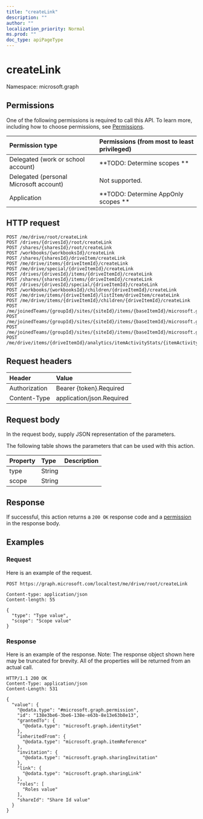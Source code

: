 ```yaml
---
title: "createLink"
description: ""
author: ""
localization_priority: Normal
ms.prod: ""
doc_type: apiPageType
---
```


# createLink

Namespace: microsoft.graph



## Permissions
One of the following permissions is required to call this API. To learn more, including how to choose permissions, see [Permissions](/concepts/permissions-reference.md).

|Permission type|Permissions (from most to least privileged)|
|:---|:---|
|Delegated (work or school account)|**TODO: Determine scopes **|
|Delegated (personal Microsoft account)|Not supported.|
|Application|**TODO: Determine AppOnly scopes **|

## HTTP request
<!-- {
  "blockType": "ignored"
}
-->
``` http
POST /me/drive/root/createLink
POST /drives/{drivesId}/root/createLink
POST /shares/{sharesId}/root/createLink
POST /workbooks/{workbooksId}/createLink
POST /shares/{sharesId}/driveItem/createLink
POST /me/drive/items/{driveItemId}/createLink
POST /me/drive/special/{driveItemId}/createLink
POST /drives/{drivesId}/items/{driveItemId}/createLink
POST /shares/{sharesId}/items/{driveItemId}/createLink
POST /drives/{drivesId}/special/{driveItemId}/createLink
POST /workbooks/{workbooksId}/children/{driveItemId}/createLink
POST /me/drive/items/{driveItemId}/listItem/driveItem/createLink
POST /me/drive/items/{driveItemId}/children/{driveItemId}/createLink
POST /me/joinedTeams/{groupId}/sites/{siteId}/items/{baseItemId}/microsoft.graph.sharedDriveItem/root/createLink
POST /me/joinedTeams/{groupId}/sites/{siteId}/items/{baseItemId}/microsoft.graph.sharedDriveItem/driveItem/createLink
POST /me/joinedTeams/{groupId}/sites/{siteId}/items/{baseItemId}/microsoft.graph.sharedDriveItem/items/{driveItemId}/createLink
POST /me/drive/items/{driveItemId}/analytics/itemActivityStats/{itemActivityStatId}/activities/{itemActivityId}/driveItem/createLink
```

## Request headers
|Header|Value|
|:---|:---|
|Authorization|Bearer {token}.Required|
|Content-Type|application/json.Required|

## Request body
In the request body, supply JSON representation of the parameters.

The following table shows the parameters that can be used with this action.

|Property|Type|Description|
|:---|:---|:---|
|type|String||
|scope|String||



## Response
If successful, this action returns a `200 OK` response code and a [permission](../resources/permission.md) in the response body.

## Examples

### Request
Here is an example of the request.
<!-- {
  "blockType": "request",
  "name": "driveitem_createlink"
}
-->
``` http
POST https://graph.microsoft.com/localtest/me/drive/root/createLink

Content-type: application/json
Content-length: 55

{
  "type": "Type value",
  "scope": "Scope value"
}
```

### Response
Here is an example of the response. Note: The response object shown here may be truncated for brevity. All of the properties will be returned from an actual call.
<!-- {
  "blockType": "response",
  "truncated": true,
  "@odata.type": "microsoft.graph.permission"
}
-->
``` http
HTTP/1.1 200 OK
Content-Type: application/json
Content-Length: 531

{
  "value": {
    "@odata.type": "#microsoft.graph.permission",
    "id": "138e3be6-3be6-138e-e63b-8e13e63b8e13",
    "grantedTo": {
      "@odata.type": "microsoft.graph.identitySet"
    },
    "inheritedFrom": {
      "@odata.type": "microsoft.graph.itemReference"
    },
    "invitation": {
      "@odata.type": "microsoft.graph.sharingInvitation"
    },
    "link": {
      "@odata.type": "microsoft.graph.sharingLink"
    },
    "roles": [
      "Roles value"
    ],
    "shareId": "Share Id value"
  }
}
```


